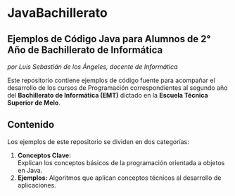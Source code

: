 # JavaBachillerato
## Ejemplos de Código Java para Alumnos de 2° Año de Bachillerato de Informática

*por Luis Sebastián de los Ángeles, docente de Informática*

Este repositorio contiene ejemplos de código fuente para acompañar el desarrollo de los cursos de Programación correspondientes al segundo año del **Bachillerato de Informática (EMT)** dictado en la **Escuela Técnica Superior de Melo**.

## Contenido
Los ejemplos de este repositorio se dividen en dos categorías:
1. **Conceptos Clave:**  
Explican los conceptos básicos de la programación orientada a objetos en Java.
2. **Ejemplos:**
Algoritmos que aplican conceptos técnicos al desarrollo de aplicaciones.

